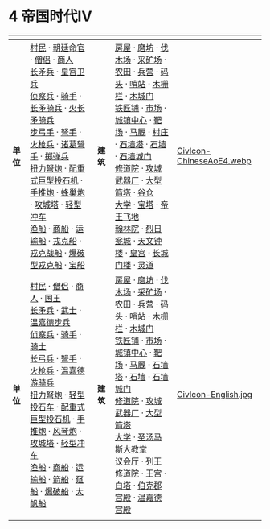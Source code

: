 # 4 帝国时代IV

<table data-card-size="large" data-view="cards"><thead><tr><th></th><th></th><th></th><th></th><th data-hidden data-card-cover data-type="files"></th></tr></thead><tbody><tr><td><strong>单位</strong></td><td><a href="https://seicing.com/html/aoe2/unitaoe4/%E6%9D%91%E6%B0%91.html?civ=chi">村民</a> · <img src="https://seicing-1257171891.cos.ap-nanjing.myqcloud.com/3fatcatpool/aoe4/tech/Unique.png" alt=""><a href="https://seicing.com/html/aoe2/unitaoe4/%E6%9C%9D%E5%BB%B7%E5%91%BD%E5%AE%98.html">朝廷命官</a> · <a href="https://seicing.com/html/aoe2/unitaoe4/%E5%83%A7%E4%BE%A3.html?civ=chi">僧侣</a> · <a href="https://seicing.com/html/aoe2/unitaoe4/%E5%95%86%E4%BA%BA.html?civ=chi">商人</a><br><a href="https://seicing.com/html/aoe2/unitaoe4/%E9%95%BF%E7%9F%9B%E5%85%B5.html?civ=chi">长矛兵</a> · <img src="https://seicing-1257171891.cos.ap-nanjing.myqcloud.com/3fatcatpool/aoe4/tech/Unique.png" alt=""><a href="https://seicing.com/html/aoe2/unitaoe4/%E7%9A%87%E5%AE%AB%E5%8D%AB%E5%85%B5.html">皇宫卫兵</a><br><a href="https://seicing.com/html/aoe2/unitaoe4/%E4%BE%A6%E5%AF%9F%E5%85%B5.html?civ=chi">侦察兵</a> · <a href="https://seicing.com/html/aoe2/unitaoe4/%E9%AA%91%E6%89%8B.html?civ=chi">骑手</a> · <a href="https://seicing.com/html/aoe2/unitaoe4/%E9%95%BF%E7%9F%9B%E9%AA%91%E5%85%B5.html?civ=chi">长矛骑兵</a> · <img src="https://seicing-1257171891.cos.ap-nanjing.myqcloud.com/3fatcatpool/aoe4/tech/Unique.png" alt=""><a href="https://seicing.com/html/aoe2/unitaoe4/%E7%81%AB%E9%95%BF%E7%9F%9B%E9%AA%91%E5%85%B5.html">火长矛骑兵</a><br><a href="https://seicing.com/html/aoe2/unitaoe4/%E6%AD%A5%E5%BC%93%E6%89%8B.html?civ=chi">步弓手</a> · <a href="https://seicing.com/html/aoe2/unitaoe4/%E5%BC%A9%E6%89%8B.html?civ=chi">弩手</a> · <a href="https://seicing.com/html/aoe2/unitaoe4/%E7%81%AB%E6%9E%AA%E5%85%B5.html?civ=chi">火枪兵</a> · <img src="https://seicing-1257171891.cos.ap-nanjing.myqcloud.com/3fatcatpool/aoe4/tech/Unique.png" alt=""><a href="https://seicing.com/html/aoe2/unitaoe4/%E8%AF%B8%E8%91%9B%E5%BC%A9%E6%89%8B.html">诸葛弩手</a> · <img src="https://seicing-1257171891.cos.ap-nanjing.myqcloud.com/3fatcatpool/aoe4/tech/Unique.png" alt=""><a href="https://seicing.com/html/aoe2/unitaoe4/%E6%8E%B7%E5%BC%B9%E5%85%B5.html">掷弹兵</a><br><a href="https://seicing.com/html/aoe2/unitaoe4/%E6%89%AD%E5%8A%9B%E5%BC%A9%E7%82%AE.html?civ=chi">扭力弩炮</a> · <a href="https://seicing.com/html/aoe2/unitaoe4/%E9%85%8D%E9%87%8D%E5%BC%8F%E5%B7%A8%E5%9E%8B%E6%8A%95%E7%9F%B3%E6%9C%BA.html?civ=chi">配重式巨型投石机</a> · <a href="https://seicing.com/html/aoe2/unitaoe4/%E6%89%8B%E6%8E%A8%E7%82%AE.html?civ=chi">手推炮</a> · <img src="https://seicing-1257171891.cos.ap-nanjing.myqcloud.com/3fatcatpool/aoe4/tech/Unique.png" alt=""><a href="https://seicing.com/html/aoe2/unitaoe4/%E8%9C%82%E5%B7%A2%E7%82%AE.html">蜂巢炮</a> · <a href="https://seicing.com/html/aoe2/unitaoe4/%E6%94%BB%E5%9F%8E%E5%A1%94.html?civ=chi">攻城塔</a> · <a href="https://seicing.com/html/aoe2/unitaoe4/%E8%BD%BB%E5%9E%8B%E5%86%B2%E8%BD%A6.html?civ=chi">轻型冲车</a><br><a href="https://seicing.com/html/aoe2/unitaoe4/%E6%B8%94%E8%88%B9.html?civ=chi">渔船</a> · <a href="https://seicing.com/html/aoe2/unitaoe4/%E5%95%86%E8%88%B9.html?civ=chi">商船</a> · <a href="https://seicing.com/html/aoe2/unitaoe4/%E8%BF%90%E8%BE%93%E8%88%B9.html?civ=chi">运输船</a> · <a href="https://seicing.com/html/aoe2/unitaoe4/%E6%88%8E%E5%85%8B%E8%88%B9.html?civ=chi">戎克船</a> · <a href="https://seicing.com/html/aoe2/unitaoe4/%E6%88%8E%E5%85%8B%E6%88%98%E8%88%B9.html?civ=chi">戎克战船</a> · <a href="https://seicing.com/html/aoe2/unitaoe4/%E7%88%86%E7%A0%B4%E5%9E%8B%E6%88%8E%E5%85%8B%E8%88%B9.html?civ=chi">爆破型戎克船</a> · <a href="https://seicing.com/html/aoe2/unitaoe4/%E5%AE%9D%E8%88%B9.html?civ=chi">宝船</a></td><td><strong>建筑</strong></td><td><a href="https://seicing.com/html/aoe2/buildingsaoe4/%E6%88%BF%E5%B1%8B.html?civ=chi?civ=chi">房屋</a> · <a href="https://seicing.com/html/aoe2/buildingsaoe4/%E7%A3%A8%E5%9D%8A.html?civ=chi?civ=chi">磨坊</a> · <a href="https://seicing.com/html/aoe2/buildingsaoe4/%E4%BC%90%E6%9C%A8%E5%9C%BA.html?civ=chi">伐木场</a> · <a href="https://seicing.com/html/aoe2/buildingsaoe4/%E9%87%87%E7%9F%BF%E5%9C%BA.html?civ=chi">采矿场</a> · <a href="https://seicing.com/html/aoe2/buildingsaoe4/%E5%86%9C%E7%94%B0.html?civ=chi">农田</a> · <a href="https://seicing.com/html/aoe2/buildingsaoe4/%E5%85%B5%E8%90%A5.html?civ=chi">兵营</a> · <a href="https://seicing.com/html/aoe2/buildingsaoe4/%E7%A0%81%E5%A4%B4.html?civ=chi">码头</a> · <a href="https://seicing.com/html/aoe2/buildingsaoe4/%E5%93%A8%E7%AB%99.html?civ=chi">哨站</a> · <a href="https://seicing.com/html/aoe2/buildingsaoe4/%E6%9C%A8%E6%A0%85%E6%A0%8F.html?civ=chi">木栅栏</a> · <a href="https://seicing.com/html/aoe2/buildingsaoe4/%E6%9C%A8%E5%9F%8E%E9%97%A8.html?civ=chi">木城门</a><br><a href="https://seicing.com/html/aoe2/buildingsaoe4/%E9%93%81%E5%8C%A0%E9%93%BA.html?civ=chi">铁匠铺</a> · <a href="https://seicing.com/html/aoe2/buildingsaoe4/%E5%B8%82%E5%9C%BA.html?civ=chi">市场</a> · <a href="https://seicing.com/html/aoe2/buildingsaoe4/%E5%9F%8E%E9%95%87%E4%B8%AD%E5%BF%83.html?civ=chi">城镇中心</a> · <a href="https://seicing.com/html/aoe2/buildingsaoe4/%E9%9D%B6%E5%9C%BA.html?civ=chi">靶场</a> · <a href="https://seicing.com/html/aoe2/buildingsaoe4/%E9%A9%AC%E5%8E%A9.html?civ=chi">马厩</a> · <img src="https://seicing-1257171891.cos.ap-nanjing.myqcloud.com/3fatcatpool/aoe4/tech/Unique.png" alt=""><a href="https://seicing.com/html/aoe2/buildingsaoe4/%E6%9D%91%E5%BA%84.html?civ=chi">村庄</a> · <a href="https://seicing.com/html/aoe2/buildingsaoe4/%E7%9F%B3%E5%A2%99%E5%A1%94.html?civ=chi">石墙塔</a> · <a href="https://seicing.com/html/aoe2/buildingsaoe4/%E7%9F%B3%E5%A2%99.html?civ=chi">石墙</a> · <a href="https://seicing.com/html/aoe2/buildingsaoe4/%E7%9F%B3%E5%A2%99%E5%9F%8E%E9%97%A8.html?civ=chi">石墙城门</a><br><a href="https://seicing.com/html/aoe2/buildingsaoe4/%E4%BF%AE%E9%81%93%E9%99%A2.html?civ=chi">修道院</a> · <a href="https://seicing.com/html/aoe2/buildingsaoe4/%E6%94%BB%E5%9F%8E%E6%AD%A6%E5%99%A8%E5%8E%82.html?civ=chi">攻城武器厂</a> · <a href="https://seicing.com/html/aoe2/buildingsaoe4/%E5%A4%A7%E5%9E%8B%E7%AE%AD%E5%A1%94.html?civ=chi">大型箭塔</a> · <img src="https://seicing-1257171891.cos.ap-nanjing.myqcloud.com/3fatcatpool/aoe4/tech/Unique.png" alt=""><a href="https://seicing.com/html/aoe2/buildingsaoe4/%E8%B0%B7%E4%BB%93.html?civ=chi">谷仓</a><br><a href="https://seicing.com/html/aoe2/buildingsaoe4/%E5%A4%A7%E5%AD%A6.html?civ=chi">大学</a> · <img src="https://seicing-1257171891.cos.ap-nanjing.myqcloud.com/3fatcatpool/aoe4/tech/Unique.png" alt=""><a href="https://seicing.com/html/aoe2/buildingsaoe4/%E5%AE%9D%E5%A1%94.html?civ=chi">宝塔</a> · <a href="https://seicing.com/html/aoe2/buildingsaoe4/landmark/%E5%B8%9D%E7%8E%8B%E9%A3%9E%E5%9C%B0.html?civ=chi">帝王飞地</a><br><a href="https://seicing.com/html/aoe2/buildingsaoe4/landmark/%E7%BF%B0%E6%9E%97%E9%99%A2.html?civ=chi">翰林院</a> · <a href="https://seicing.com/html/aoe2/buildingsaoe4/landmark/%E7%83%88%E6%97%A5%E7%93%AE%E5%9F%8E.html?civ=chi">烈日瓮城</a> · <a href="https://seicing.com/html/aoe2/buildingsaoe4/landmark/%E5%A4%A9%E6%96%87%E9%92%9F%E6%A5%BC.html?civ=chi">天文钟楼</a> · <a href="https://seicing.com/html/aoe2/buildingsaoe4/landmark/%E7%9A%87%E5%AE%AB.html?civ=chi">皇宫</a> · <a href="https://seicing.com/html/aoe2/buildingsaoe4/landmark/%E9%95%BF%E5%9F%8E%E9%97%A8%E6%A5%BC.html?civ=chi">长城门楼</a> · <a href="https://seicing.com/html/aoe2/buildingsaoe4/landmark/%E7%81%B5%E9%81%93.html?civ=chi">灵道</a></td><td><a href=".gitbook/assets/CivIcon-ChineseAoE4.webp">CivIcon-ChineseAoE4.webp</a></td></tr><tr><td><strong>单位</strong></td><td><a href="https://seicing.com/html/aoe2/unitaoe4/%E6%9D%91%E6%B0%91.html?civ=eng">村民</a> · <a href="https://seicing.com/html/aoe2/unitaoe4/%E5%83%A7%E4%BE%A3.html?civ=eng">僧侣</a> · <a href="https://seicing.com/html/aoe2/unitaoe4/%E5%95%86%E4%BA%BA.html?civ=eng">商人</a> · <img src="https://seicing-1257171891.cos.ap-nanjing.myqcloud.com/3fatcatpool/aoe4/tech/Unique.png" alt=""><a href="https://seicing.com/html/aoe2/unitaoe4/%E5%9B%BD%E7%8E%8B.html">国王</a><br><a href="https://seicing.com/html/aoe2/unitaoe4/%E9%95%BF%E7%9F%9B%E5%85%B5.html?civ=eng">长矛兵</a> · <a href="https://seicing.com/html/aoe2/unitaoe4/%E6%AD%A6%E5%A3%AB.html?civ=eng">武士</a> · <img src="https://seicing-1257171891.cos.ap-nanjing.myqcloud.com/3fatcatpool/aoe4/tech/Unique.png" alt=""><a href="https://seicing.com/html/aoe2/unitaoe4/%E6%B8%A9%E5%98%89%E5%BE%B7%E6%AD%A5%E5%85%B5.html">温嘉德步兵</a><br><a href="https://seicing.com/html/aoe2/unitaoe4/%E4%BE%A6%E5%AF%9F%E5%85%B5.html?civ=eng">侦察兵</a> · <a href="https://seicing.com/html/aoe2/unitaoe4/%E9%AA%91%E6%89%8B.html?civ=eng">骑手</a> · <a href="https://seicing.com/html/aoe2/unitaoe4/%E9%AA%91%E5%A3%AB.html?civ=eng">骑士</a><br><img src="https://seicing-1257171891.cos.ap-nanjing.myqcloud.com/3fatcatpool/aoe4/tech/Unique.png" alt=""><a href="https://seicing.com/html/aoe2/unitaoe4/%E9%95%BF%E5%BC%93%E5%85%B5.html">长弓兵</a> · <a href="https://seicing.com/html/aoe2/unitaoe4/%E5%BC%A9%E6%89%8B.html?civ=eng">弩手</a> · <a href="https://seicing.com/html/aoe2/unitaoe4/%E7%81%AB%E6%9E%AA%E5%85%B5.html?civ=eng">火枪兵</a> · <img src="https://seicing-1257171891.cos.ap-nanjing.myqcloud.com/3fatcatpool/aoe4/tech/Unique.png" alt=""><a href="https://seicing.com/html/aoe2/unitaoe4/%E6%B8%A9%E5%98%89%E5%BE%B7%E6%B8%B8%E9%AA%91%E5%85%B5.html">温嘉德游骑兵</a><br><a href="https://seicing.com/html/aoe2/unitaoe4/%E6%89%AD%E5%8A%9B%E5%BC%A9%E7%82%AE.html?civ=eng">扭力弩炮</a> · <a href="https://seicing.com/html/aoe2/unitaoe4/%E8%BD%BB%E5%9E%8B%E6%8A%95%E7%9F%B3%E8%BD%A6.html?civ=eng">轻型投石车</a> · <a href="https://seicing.com/html/aoe2/unitaoe4/%E9%85%8D%E9%87%8D%E5%BC%8F%E5%B7%A8%E5%9E%8B%E6%8A%95%E7%9F%B3%E6%9C%BA.html?civ=eng">配重式巨型投石机</a> · <a href="https://seicing.com/html/aoe2/unitaoe4/%E6%89%8B%E6%8E%A8%E7%82%AE.html?civ=eng">手推炮</a> · <a href="https://seicing.com/html/aoe2/unitaoe4/%E9%A3%8E%E7%90%B4%E7%82%AE.html?civ=eng">风琴炮</a> · <a href="https://seicing.com/html/aoe2/unitaoe4/%E6%94%BB%E5%9F%8E%E5%A1%94.html?civ=eng">攻城塔</a> · <a href="https://seicing.com/html/aoe2/unitaoe4/%E8%BD%BB%E5%9E%8B%E5%86%B2%E8%BD%A6.html?civ=eng">轻型冲车</a><br><a href="https://seicing.com/html/aoe2/unitaoe4/%E6%B8%94%E8%88%B9.html?civ=eng">渔船</a> · <a href="https://seicing.com/html/aoe2/unitaoe4/%E5%95%86%E8%88%B9.html?civ=eng">商船</a> · <a href="https://seicing.com/html/aoe2/unitaoe4/%E8%BF%90%E8%BE%93%E8%88%B9.html?civ=eng">运输船</a> · <a href="https://seicing.com/html/aoe2/unitaoe4/%E7%AE%AD%E8%88%B9.html?civ=eng">箭船</a> · <a href="https://seicing.com/html/aoe2/unitaoe4/%E8%B6%B8%E8%88%B9.html?civ=eng">趸船</a> · <a href="https://seicing.com/html/aoe2/unitaoe4/%E7%88%86%E7%A0%B4%E8%88%B9.html?civ=eng">爆破船</a> · <a href="https://seicing.com/html/aoe2/unitaoe4/%E5%A4%A7%E5%B8%86%E8%88%B9.html?civ=eng">大帆船</a></td><td><strong>建筑</strong></td><td><a href="https://seicing.com/html/aoe2/buildingsaoe4/%E6%88%BF%E5%B1%8B.html?civ=eng">房屋</a> · <a href="https://seicing.com/html/aoe2/buildingsaoe4/%E7%A3%A8%E5%9D%8A.html?civ=eng">磨坊</a> · <a href="https://seicing.com/html/aoe2/buildingsaoe4/%E4%BC%90%E6%9C%A8%E5%9C%BA.html?civ=eng">伐木场</a> · <a href="https://seicing.com/html/aoe2/buildingsaoe4/%E9%87%87%E7%9F%BF%E5%9C%BA.html?civ=eng">采矿场</a> · <a href="https://seicing.com/html/aoe2/buildingsaoe4/%E5%86%9C%E7%94%B0.html?civ=eng">农田</a> · <a href="https://seicing.com/html/aoe2/buildingsaoe4/%E5%85%B5%E8%90%A5.html?civ=eng">兵营</a> · <a href="https://seicing.com/html/aoe2/buildingsaoe4/%E7%A0%81%E5%A4%B4.html?civ=eng">码头</a> · <a href="https://seicing.com/html/aoe2/buildingsaoe4/%E5%93%A8%E7%AB%99.html?civ=eng">哨站</a> · <a href="https://seicing.com/html/aoe2/buildingsaoe4/%E6%9C%A8%E6%A0%85%E6%A0%8F.html?civ=eng">木栅栏</a> · <a href="https://seicing.com/html/aoe2/buildingsaoe4/%E6%9C%A8%E5%9F%8E%E9%97%A8.html?civ=eng">木城门</a><br><a href="https://seicing.com/html/aoe2/buildingsaoe4/%E9%93%81%E5%8C%A0%E9%93%BA.html?civ=eng">铁匠铺</a> · <a href="https://seicing.com/html/aoe2/buildingsaoe4/%E5%B8%82%E5%9C%BA.html?civ=eng">市场</a> · <a href="https://seicing.com/html/aoe2/buildingsaoe4/%E5%9F%8E%E9%95%87%E4%B8%AD%E5%BF%83.html?civ=eng">城镇中心</a> · <a href="https://seicing.com/html/aoe2/buildingsaoe4/%E9%9D%B6%E5%9C%BA.html?civ=eng">靶场</a> · <a href="https://seicing.com/html/aoe2/buildingsaoe4/%E9%A9%AC%E5%8E%A9.html?civ=eng">马厩</a> · <a href="https://seicing.com/html/aoe2/buildingsaoe4/%E7%9F%B3%E5%A2%99%E5%A1%94.html?civ=eng">石墙塔</a> · <a href="https://seicing.com/html/aoe2/buildingsaoe4/%E7%9F%B3%E5%A2%99.html?civ=eng">石墙</a> · <a href="https://seicing.com/html/aoe2/buildingsaoe4/%E7%9F%B3%E5%A2%99%E5%9F%8E%E9%97%A8.html?civ=eng">石墙城门</a><br><a href="https://seicing.com/html/aoe2/buildingsaoe4/%E4%BF%AE%E9%81%93%E9%99%A2.html?civ=eng">修道院</a> · <a href="https://seicing.com/html/aoe2/buildingsaoe4/%E6%94%BB%E5%9F%8E%E6%AD%A6%E5%99%A8%E5%8E%82.html?civ=eng">攻城武器厂</a> · <a href="https://seicing.com/html/aoe2/buildingsaoe4/%E5%A4%A7%E5%9E%8B%E7%AE%AD%E5%A1%94.html?civ=eng">大型箭塔</a><br><a href="https://seicing.com/html/aoe2/buildingsaoe4/%E5%A4%A7%E5%AD%A6.html?civ=eng">大学</a> · <a href="https://seicing.com/html/aoe2/buildingsaoe4/landmark/%E5%9C%A3%E6%B1%A4%E9%A9%AC%E6%96%AF%E5%A4%A7%E6%95%99%E5%A0%82.html?civ=eng">圣汤马斯大教堂</a><br><a href="https://seicing.com/html/aoe2/buildingsaoe4/landmark/%E8%AE%AE%E4%BC%9A%E5%8E%85.html?civ=eng">议会厅</a> · <a href="https://seicing.com/html/aoe2/buildingsaoe4/landmark/%E5%88%97%E7%8E%8B%E4%BF%AE%E9%81%93%E9%99%A2.html?civ=eng">列王修道院</a> · <a href="https://seicing.com/html/aoe2/buildingsaoe4/landmark/%E7%8E%8B%E5%AE%AB.html?civ=eng">王宫</a> · <a href="https://seicing.com/html/aoe2/buildingsaoe4/landmark/%E7%99%BD%E5%A1%94.html?civ=eng">白塔</a> · <a href="https://seicing.com/html/aoe2/buildingsaoe4/landmark/%E4%BC%AF%E5%85%8B%E9%83%A1%E5%AE%AB%E6%AE%BF.html?civ=eng">伯克郡宫殿</a> · <a href="https://seicing.com/html/aoe2/buildingsaoe4/landmark/%E6%B8%A9%E5%98%89%E5%BE%B7%E5%AE%AB%E6%AE%BF.html?civ=eng">温嘉德宫殿</a></td><td><a href=".gitbook/assets/CivIcon-English.jpg">CivIcon-English.jpg</a></td></tr><tr><td></td><td></td><td></td><td></td><td></td></tr></tbody></table>
